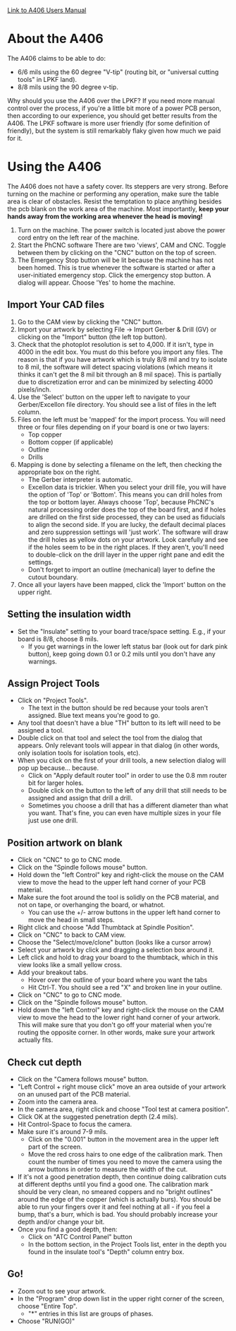 [Link to A406 Users Manual](http://www.accuratecnc.com/PhCNC_download_files/PhCNC%20User's%20Manual%20EN.pdf)

# About the A406

The A406 claims to be able to do:

- 6/6 mils using the 60 degree "V-tip" (routing bit, or "universal cutting tools" in LPKF land).
- 8/8 mils using the 90 degree v-tip.

Why should you use the A406 over the LPKF? If you need more manual control over the process, if you're a little bit more of a power PCB person, then according to our experience, you should get better results from the A406. The LPKF software is more user friendly (for some definition of friendly), but the system is still remarkably flaky given how much we paid for it.

# Using the A406

The A406 does not have a safety cover. Its steppers are very strong. Before turning on the machine or performing any operation, make sure the table area is clear of obstacles. Resist the temptation to place anything besides the pcb blank on the work area of the machine. Most importantly, **keep your hands away from the working area whenever the head is moving!**

1. Turn on the machine. The power switch is located just above the power cord entry on the left rear of the machine.
1. Start the PhCNC software There are two 'views', CAM and CNC. Toggle between them by clicking on the "CNC" button on the top of screen. 
1. The Emergency Stop button will be lit because the machine has not been homed. This is true whenever the software is started or after a user-initiated emergency stop. Click the emergency stop button. A dialog will appear. Choose 'Yes' to home the machine.

## Import Your CAD files

1. Go to the CAM view by clicking the "CNC" button.
1. Import your artwork by selecting File -> Import Gerber & Drill (GV) or clicking on the "Import" button (the left top button).
1. Check that the photoplot resolution is set to 4,000. If it isn't, type in 4000 in the edit box. You must do this before you import any files. The reason is that if you have artwork which is truly 8/8 mil and try to isolate to 8 mil, the software will detect spacing violations (which means it thinks it can't get the 8 mil bit through an 8 mil space). This is partially due to discretization error and can be minimized by selecting 4000 pixels/inch.
1. Use the 'Select' button on the upper left to navigate to your Gerber/Excellon file directory. You should see a list of files in the left column.
1. Files on the left must be 'mapped' for the import process. You will need three or four files depending on if your board is one or two layers:
   - Top copper 
   - Bottom copper (if applicable)
   - Outline
   - Drills
1. Mapping is done by selecting a filename on the left, then checking the appropriate box on the right.
   - The Gerber interpreter is automatic. 
   - Excellon data is trickier. When you select your drill file, you will have the option of 'Top' or 'Bottom'. This means you can drill holes from the top or bottom layer. Always choose 'Top', because PhCNC's natural processing order does the top of the board first, and if holes are drilled on the first side processed, they can be used as fiducials to align the second side. If you are lucky, the default decimal places and zero suppression settings will 'just work'. The software will draw the drill holes as yellow dots on your artwork. Look carefully and see if the holes seem to be in the right places. If they aren't, you'll need to double-click on the drill layer in the upper right pane and edit the settings. 
   - Don't forget to import an outline (mechanical) layer to define the cutout boundary.
1. Once all your layers have been mapped, click the 'Import' button on the upper right.

## Setting the insulation width

- Set the "Insulate" setting to your board trace/space setting. E.g., if your board is 8/8, choose 8 mils.
   - If you get warnings in the lower left status bar (look out for dark pink button), keep going down 0.1 or 0.2 mils until you don't have any warnings.

## Assign Project Tools

- Click on "Project Tools". 
   - The text in the button should be red because your tools aren't assigned. Blue text means you're good to go.
- Any tool that doesn't have a blue "TH" button to its left will need to be assigned a tool.
- Double click on that tool and select the tool from the dialog that appears. Only relevant tools will appear in that dialog (in other words, only isolation tools for isolation tools, etc).
- When you click on the first of your drill tools, a new selection dialog will pop up because... because.
   - Click on "Apply default router tool" in order to use the 0.8 mm router bit for larger holes.
   - Double click on the button to the left of any drill that still needs to be assigned and assign that drill a drill.
   - Sometimes you choose a drill that has a different diameter than what you want. That's fine, you can even have multiple sizes in your file just use one drill.

## Position artwork on blank

- Click on "CNC" to go to CNC mode.
- Click on the "Spindle follows mouse" button.
- Hold down the "left Control" key and right-click the mouse on the CAM view to move the head to the upper left hand corner of your PCB material.
- Make sure the foot around the tool is solidly on the PCB material, and not on tape, or overhanging the board, or whatnot.
   - You can use the +/- arrow buttons in the upper left hand corner to move the head in small steps.
- Right click and choose "Add Thumbtack at Spindle Position".
- Click on "CNC" to back to CAM view.
- Choose the "Select/move/clone" button (looks like a cursor arrow)
- Select your artwork by click and dragging a selection box around it.
- Left click and hold to drag your board to the thumbtack, which in this view looks like a small yellow cross.
- Add your breakout tabs.
   - Hover over the outline of your board where you want the tabs
   - Hit Ctrl-T. You should see a red "X" and broken line in your outline.
- Click on "CNC" to go to CNC mode.
- Click on the "Spindle follows mouse" button.
- Hold down the "left Control" key and right-click the mouse on the CAM view to move the head to the lower right hand corner of your artwork. This will make sure that you don't go off your material when you're routing the opposite corner. In other words, make sure your artwork actually fits.

## Check cut depth

- Click on the "Camera follows mouse" button.
- "Left Control + right mouse click" move an area outside of your artwork on an unused part of the PCB material.
- Zoom into the camera area.
- In the camera area, right click and choose "Tool test at camera position".
- Click OK at the suggested penetration depth (2.4 mils).
- Hit Control-Space to focus the camera.
- Make sure it's around 7-9 mils.
   - Click on the "0.001" button in the movement area in the upper left part of the screen.
   - Move the red cross hairs to one edge of the calibration mark. Then count the number of times you need to move the camera using the arrow buttons in order to measure the width of the cut.
- If it's not a good penetration depth, then continue doing calibration cuts at different depths until you find a good one. The calibration mark should be very clean, no smeared coppers and no "bright outlines" around the edge of the copper (which is actually burs). You should be able to run your fingers over it and feel nothing at all - if you feel a bump, that's a burr, which is bad. You should probably increase your depth and/or change your bit.
- Once you find a good depth, then:
   - Click on "ATC Control Panel" button
   - In the bottom section, in the Project Tools list, enter in the depth you found in the insulate tool's "Depth" column entry box.

## Go!

- Zoom out to see your artwork.
- In the "Program" drop down list in the upper right corner of the screen, choose "Entire Top".
   - "*" entries in this list are groups of phases.
- Choose "RUN(GO)"







